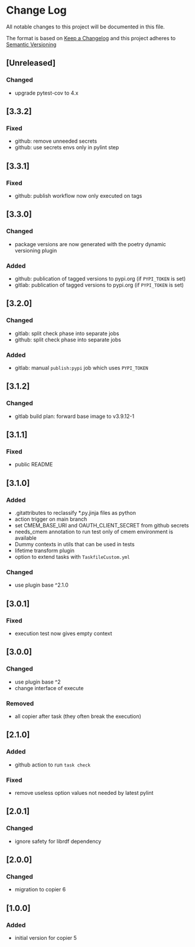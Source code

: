 # Change Log

All notable changes to this project will be documented in this file.

The format is based on [Keep a Changelog](http://keepachangelog.com/) and this project adheres to [Semantic Versioning](https://semver.org/)

## [Unreleased]

### Changed

- upgrade pytest-cov to 4.x


## [3.3.2]

### Fixed

- github: remove unneeded secrets
- github: use secrets envs only in pylint step


## [3.3.1]

### Fixed

- github: publish workflow now only executed on tags


## [3.3.0]

### Changed

- package versions are now generated with the poetry dynamic versioning plugin

### Added

- github: publication of tagged versions to pypi.org (if `PYPI_TOKEN` is set)
- gitlab: publication of tagged versions to pypi.org (if `PYPI_TOKEN` is set)


## [3.2.0]

### Changed

- gitlab: split check phase into separate jobs
- github: split check phase into separate jobs

### Added

- gitlab: manual `publish:pypi` job which uses `PYPI_TOKEN`


## [3.1.2]

### Changed

- gitlab build plan: forward base image to v3.9.12-1


## [3.1.1]

### Fixed

- public README


## [3.1.0]

### Added

- .gitattributes to reclassify *.py.jinja files as python
- action trigger on main branch
- set CMEM_BASE_URI and OAUTH_CLIENT_SECRET from github secrets
- needs_cmem annotation to run test only of cmem environment is available
- Dummy contexts in utils that can be used in tests
- lifetime transform plugin
- option to extend tasks with `TaskfileCustom.yml`

### Changed

- use plugin base ^2.1.0


## [3.0.1]

### Fixed

- execution test now gives empty context


## [3.0.0]

### Changed

- use plugin base ^2
- change interface of execute

### Removed

- all copier after task (they often break the execution)


## [2.1.0]

### Added

- github action to run `task check`

### Fixed

- remove useless option values not needed by latest pylint


## [2.0.1]

### Changed

- ignore safety for librdf dependency


## [2.0.0]

### Changed

- migration to copier 6


## [1.0.0]

### Added

- initial version for copier 5

